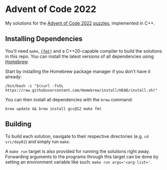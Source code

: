 # Advent of Code 2022

My solutions for the [Advent of Code 2022](https://adventofcode.com/2022/about) [puzzles](https://adventofcode.com/2022), implemented in C++.

## Installing Dependencies

You'll need `make`, [`{fmt}`](https://github.com/fmtlib/fmt) and a C++20-capable compiler to build the solutions in this repo.
You can install the latest versions of all dependencies using [Homebrew](https://brew.sh).

Start by installing the Homebrew package manager if you don't have it already:

`/bin/bash -c "$(curl -fsSL https://raw.githubusercontent.com/Homebrew/install/HEAD/install.sh)"`

You can then install all dependencies with the `brew` command:

`brew update && brew install gcc@12 make fmt`

## Building
To build each solution, navigate to their respective directories (e.g. `cd src/day01`) and simply run `make`.

A `make run` target is also provided for running the solutions right away. Forwarding arguments to the programs through this target can be done by setting an environment variable like such: `make run args='<arg-list>'`.
